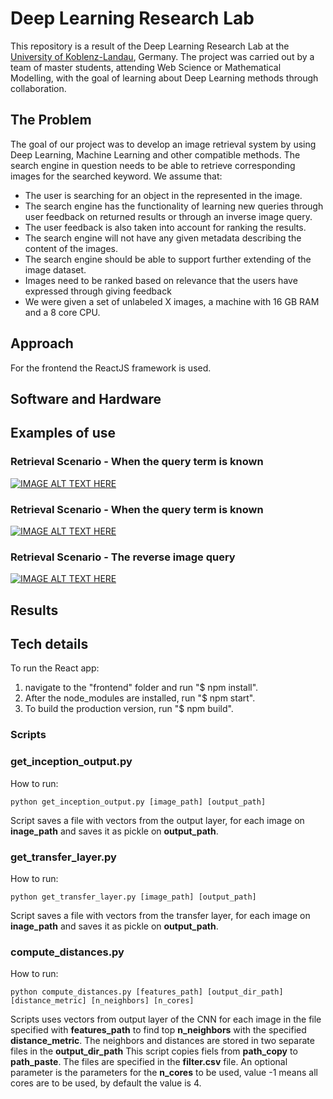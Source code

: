 # Deep Learning Research Lab

This repository is a result of the Deep Learning Research Lab at the [University of Koblenz-Landau](https://www.uni-koblenz-landau.de/en), Germany. The project was carried out by a team of master students, attending Web Science or Mathematical Modelling, with the goal of learning about Deep Learning methods through collaboration.

## The Problem

The goal of our project was to develop an image retrieval system by using Deep Learning, Machine Learning and other compatible methods. The search engine in question needs to be able to retrieve corresponding images for the searched keyword. We assume that:
* The user is searching for an object in the represented in the image.
* The search engine has the functionality of learning new queries through user feedback on returned results or through an inverse image query. 
* The user feedback is also taken into account for ranking the results.
* The search engine will not have any given metadata describing the content of the images. 
* The search engine should be able to support further extending of the image dataset. 
* Images need to be ranked based on relevance that the users have expressed through giving feedback
* We were given a set of unlabeled X images, a machine with 16 GB RAM and a 8 core CPU. 


## Approach

For the frontend the ReactJS framework is used.

## Software and Hardware

## Examples of use

### Retrieval Scenario - When the query term is known

[![IMAGE ALT TEXT HERE](https://www.youtube.com/yt/about/media/images/brand-resources/icons/YouTube-icon-our_icon.png)](https://www.youtube.com/watch?v=llYrKU2tgbs&index=1&list=PLRNgM8Xk6PKbFOFw0H5OG_injSrKnher4)

### Retrieval Scenario - When the query term is known

[![IMAGE ALT TEXT HERE](https://www.youtube.com/yt/about/media/images/brand-resources/icons/YouTube-icon-our_icon.png)](https://www.youtube.com/watch?v=hqq2XkGp4Rc&list=PLRNgM8Xk6PKbFOFw0H5OG_injSrKnher4&index=4)

### Retrieval Scenario - The reverse image query

[![IMAGE ALT TEXT HERE](https://www.youtube.com/yt/about/media/images/brand-resources/icons/YouTube-icon-our_icon.png)](https://www.youtube.com/watch?v=pOYEjNEySpU&index=3&list=PLRNgM8Xk6PKbFOFw0H5OG_injSrKnher4)

## Results

## Tech details

To run the React app:
1. navigate to the "frontend" folder and run "$ npm install".
2. After the node_modules are installed, run "$ npm start".
3. To build the production version, run "$ npm build".

### Scripts

### get_inception_output.py 

How to run: 

```{r, engine='bash', count_lines}
python get_inception_output.py [image_path] [output_path] 
```
Script saves a file with vectors from the output layer, for each image on **inage_path** and saves it as pickle on **output_path**. 

### get_transfer_layer.py 

How to run: 

```{r, engine='bash', count_lines}
python get_transfer_layer.py [image_path] [output_path] 
```
Script saves a file with vectors from the transfer layer, for each image on **inage_path** and saves it as pickle on **output_path**. 

### compute_distances.py 

How to run: 

```{r, engine='bash', count_lines}
python compute_distances.py [features_path] [output_dir_path] [distance_metric] [n_neighbors] [n_cores]
```

Scripts uses vectors from output layer of the CNN for each image in the file specified with **features_path** to find top **n_neighbors** with the specified **distance_metric**. The neighbors and distances are stored in two separate files in the **output_dir_path**
This script copies fiels from **path_copy** to **path_paste**. The files are specified in the **filter.csv** file. An optional parameter is the parameters for the **n_cores** to be used, value -1 means all cores are to be used, by default the value is 4. 

